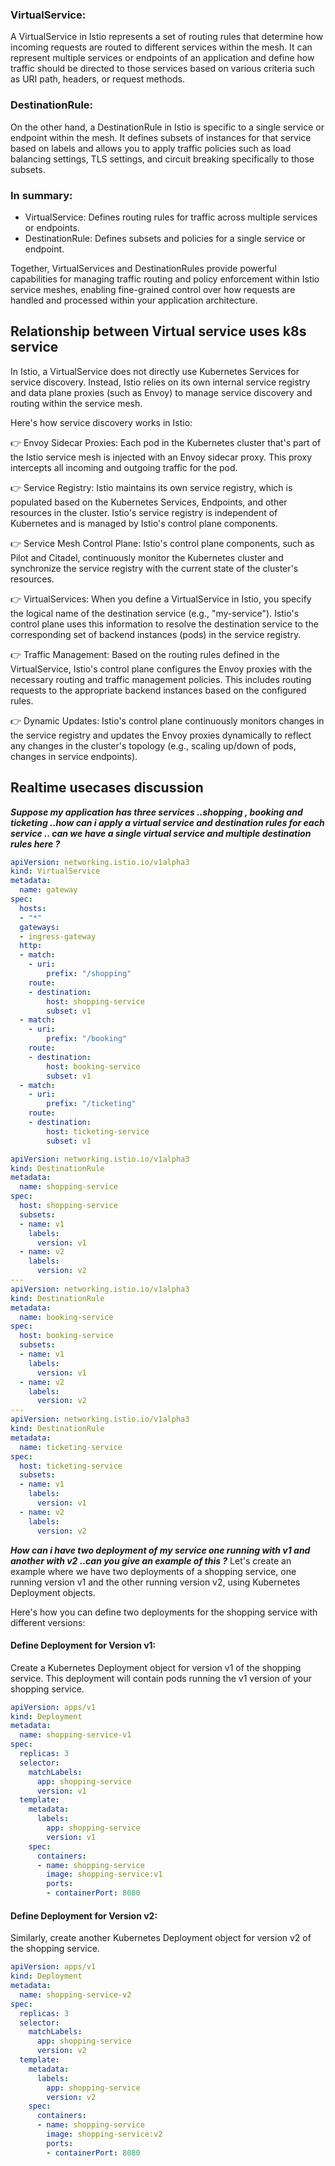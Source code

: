 ### VirtualService: 
A VirtualService in Istio represents a set of routing rules that determine how incoming requests are routed to different services within the mesh. 
It can represent multiple services or endpoints of an application and define how traffic should be directed to those services based on various criteria such as URI path, headers, or request methods.

### DestinationRule: 
On the other hand, a DestinationRule in Istio is specific to a single service or endpoint within the mesh. It defines subsets of instances for that service based 
on labels and allows you to apply traffic policies such as load balancing settings, TLS settings, and circuit breaking specifically to those subsets.

### In summary:
- VirtualService: Defines routing rules for traffic across multiple services or endpoints.
- DestinationRule: Defines subsets and policies for a single service or endpoint.

Together, VirtualServices and DestinationRules provide powerful capabilities for managing traffic routing and policy enforcement within Istio service meshes, 
enabling fine-grained control over how requests are handled and processed within your application architecture.

## Relationship between Virtual service uses k8s service

In Istio, a VirtualService does not directly use Kubernetes Services for service discovery. Instead, Istio relies on its own internal service registry and data plane proxies (such as Envoy) to manage service discovery and routing within the service mesh.

Here's how service discovery works in Istio:

👉 Envoy Sidecar Proxies: Each pod in the Kubernetes cluster that's part of the Istio service mesh is injected with an Envoy sidecar proxy. This proxy intercepts all incoming and outgoing traffic for the pod.

👉 Service Registry: Istio maintains its own service registry, which is populated based on the Kubernetes Services, Endpoints, and other resources in the cluster. Istio's service registry is independent of Kubernetes and is managed by Istio's control plane components.

👉 Service Mesh Control Plane: Istio's control plane components, such as Pilot and Citadel, continuously monitor the Kubernetes cluster and synchronize the service registry with the current state of the cluster's resources.

👉 VirtualServices: When you define a VirtualService in Istio, you specify the logical name of the destination service (e.g., "my-service"). Istio's control plane uses this information to resolve the destination service to the corresponding set of backend instances (pods) in the service registry.

👉 Traffic Management: Based on the routing rules defined in the VirtualService, Istio's control plane configures the Envoy proxies with the necessary routing and traffic management policies. This includes routing requests to the appropriate backend instances based on the configured rules.

👉 Dynamic Updates: Istio's control plane continuously monitors changes in the service registry and updates the Envoy proxies dynamically to reflect any changes in the cluster's topology (e.g., scaling up/down of pods, changes in service endpoints).

## Realtime usecases discussion 
***Suppose my application has three services ..shopping , booking and ticketing ..how can i apply a virtual service and destination rules for each service .. 
can we have a single virtual service and multiple destination rules here ?***


```yaml
apiVersion: networking.istio.io/v1alpha3
kind: VirtualService
metadata:
  name: gateway
spec:
  hosts:
  - "*"
  gateways:
  - ingress-gateway
  http:
  - match:
    - uri:
        prefix: "/shopping"
    route:
    - destination:
        host: shopping-service
        subset: v1
  - match:
    - uri:
        prefix: "/booking"
    route:
    - destination:
        host: booking-service
        subset: v1
  - match:
    - uri:
        prefix: "/ticketing"
    route:
    - destination:
        host: ticketing-service
        subset: v1
```

```yaml
apiVersion: networking.istio.io/v1alpha3
kind: DestinationRule
metadata:
  name: shopping-service
spec:
  host: shopping-service
  subsets:
  - name: v1
    labels:
      version: v1
  - name: v2
    labels:
      version: v2
---
apiVersion: networking.istio.io/v1alpha3
kind: DestinationRule
metadata:
  name: booking-service
spec:
  host: booking-service
  subsets:
  - name: v1
    labels:
      version: v1
  - name: v2
    labels:
      version: v2
---
apiVersion: networking.istio.io/v1alpha3
kind: DestinationRule
metadata:
  name: ticketing-service
spec:
  host: ticketing-service
  subsets:
  - name: v1
    labels:
      version: v1
  - name: v2
    labels:
      version: v2
```

***How can i have two deployment of my service one running with v1 and another with v2 ..can you give an example of this ?***
 Let's create an example where we have two deployments of a shopping service, one running version v1 and the other running version v2, using Kubernetes Deployment objects.

Here's how you can define two deployments for the shopping service with different versions:

#### Define Deployment for Version v1:
Create a Kubernetes Deployment object for version v1 of the shopping service. This deployment will contain pods running the v1 version of your shopping service.

```yaml
apiVersion: apps/v1
kind: Deployment
metadata:
  name: shopping-service-v1
spec:
  replicas: 3
  selector:
    matchLabels:
      app: shopping-service
      version: v1
  template:
    metadata:
      labels:
        app: shopping-service
        version: v1
    spec:
      containers:
      - name: shopping-service
        image: shopping-service:v1
        ports:
        - containerPort: 8080
```
#### Define Deployment for Version v2:
Similarly, create another Kubernetes Deployment object for version v2 of the shopping service.

```yaml
apiVersion: apps/v1
kind: Deployment
metadata:
  name: shopping-service-v2
spec:
  replicas: 3
  selector:
    matchLabels:
      app: shopping-service
      version: v2
  template:
    metadata:
      labels:
        app: shopping-service
        version: v2
    spec:
      containers:
      - name: shopping-service
        image: shopping-service:v2
        ports:
        - containerPort: 8080
```




